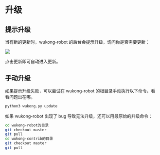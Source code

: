# 升级

## 提示升级 ##

当有新的更新时，wukong-robot 的后台会提示升级，询问你是否需要更新：

![](http://hahack-1253537070.file.myqcloud.com/images/update.jpg)

点击更新即可自动进入更新。

## 手动升级 ##

如果提示升级失败，可以尝试在 wukong-robot 的根目录手动执行以下命令，看看问题出在哪。

``` sh
python3 wukong.py update
```

如果 wukong-robot 出现了 bug 导致无法升级，还可以用最原始的升级命令：

``` sh
cd wukong-robot的目录
git checkout master
git pull
cd wukong-contrib的目录
git checkout master
git pull
```